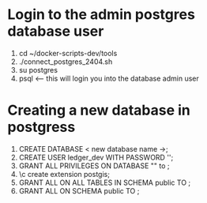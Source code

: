 
# Login to the admin postgres database user

1. cd ~/docker-scripts-dev/tools
2. ./connect_postgres_2404.sh
3. su postgres
4. psql   <-- this will login you into the database admin user

# Creating a new database in postgress

1. CREATE DATABASE &lt; new database name &#8594;;
2. CREATE USER ledger_dev WITH PASSWORD '<generated Password>';
3. GRANT ALL PRIVILEGES ON DATABASE "<new database name>" to <new database user>;
4. \c <new database name>
create extension postgis;
5. GRANT ALL ON ALL TABLES IN SCHEMA public TO <new database user>;
6. GRANT ALL ON SCHEMA public TO <new database user>;
